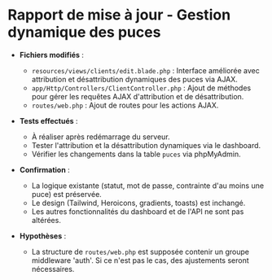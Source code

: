 # Rapport de mise à jour - Gestion dynamique des puces

- **Fichiers modifiés** :
  - `resources/views/clients/edit.blade.php` : Interface améliorée avec attribution et désattribution dynamiques des puces via AJAX.
  - `app/Http/Controllers/ClientController.php` : Ajout de méthodes pour gérer les requêtes AJAX d'attribution et de désattribution.
  - `routes/web.php` : Ajout de routes pour les actions AJAX.

- **Tests effectués** :
  - À réaliser après redémarrage du serveur.
  - Tester l'attribution et la désattribution dynamiques via le dashboard.
  - Vérifier les changements dans la table `puces` via phpMyAdmin.

- **Confirmation** :
  - La logique existante (statut, mot de passe, contrainte d'au moins une puce) est préservée.
  - Le design (Tailwind, Heroicons, gradients, toasts) est inchangé.
  - Les autres fonctionnalités du dashboard et de l'API ne sont pas altérées.

- **Hypothèses** :
  - La structure de `routes/web.php` est supposée contenir un groupe middleware 'auth'. Si ce n'est pas le cas, des ajustements seront nécessaires.
